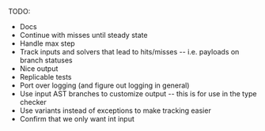 
TODO:
* Docs
* Continue with misses until steady state
* Handle max step
* Track inputs and solvers that lead to hits/misses -- i.e. payloads on branch statuses
* Nice output
* Replicable tests
* Port over logging (and figure out logging in general)
* Use input AST branches to customize output -- this is for use in the type checker
* Use variants instead of exceptions to make tracking easier
* Confirm that we only want int input
